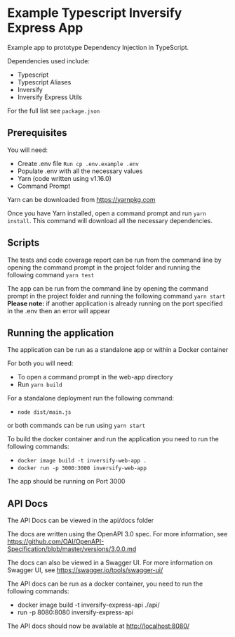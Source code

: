 # Example Typescript Inversify Express App

Example app to prototype Dependency Injection in TypeScript.

Dependencies used include:

* Typescript
* Typescript Aliases
* Inversify
* Inversify Express Utils

For the full list see `package.json`

## Prerequisites

You will need:

* Create .env file `Run cp .env.example .env`
* Populate .env with all the necessary values
* Yarn (code written using v1.16.0)
* Command Prompt

Yarn can be downloaded from <https://yarnpkg.com>

Once you have Yarn installed, open a command prompt and run `yarn install`. This command will download all the necessary dependencies.

## Scripts

The tests and code coverage report can be run from the command line by opening the command prompt in the project folder and running the following command `yarn test`

The app can be run from the command line by opening the command prompt in the project folder and running the following command `yarn start`
**Please note:** if another application is already running on the port specified in the .env then an error will appear

## Running the application

The application can be run as a standalone app or within a Docker container

For both you will need:

* To open a command prompt in the web-app directory
* Run `yarn build`

For a standalone deployment run the following command:

* `node dist/main.js`

or both commands can be run using `yarn start`

To build the docker container and run the application you need to run the following commands:

* `docker image build -t inversify-web-app .`
* `docker run -p 3000:3000 inversify-web-app`

The app should be running on Port 3000

## API Docs

The API Docs can be viewed in the api/docs folder

The docs are written using the OpenAPI 3.0 spec. For more information, see <https://github.com/OAI/OpenAPI-Specification/blob/master/versions/3.0.0.md>

The docs can also be viewed in a Swagger UI. For more information on Swagger UI, see <https://swagger.io/tools/swagger-ui/>

The API docs can be run as a docker container, you need to run the following commands:

* docker image build -t inversify-express-api ./api/
* run -p 8080:8080 inversify-express-api

The API docs should now be available at <http://localhost:8080/>

